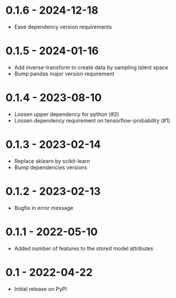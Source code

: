 # 0.1.6 - 2024-12-18
- Ease dependency version requirements

# 0.1.5 - 2024-01-16
- Add inverse-transform to create data by sampling latent space
- Bump pandas major version requirement

# 0.1.4 - 2023-08-10
- Loosen upper dependency for python (#2)
- Loosen dependency requirement on tensorflow-probability (#1)

# 0.1.3 - 2023-02-14
- Replace sklearn by scikit-learn
- Bump dependencies versions

# 0.1.2 - 2023-02-13
- Bugfix in error message

# 0.1.1 - 2022-05-10
- Added number of features to the stored model attributes

# 0.1 - 2022-04-22
- Initial release on PyPI
